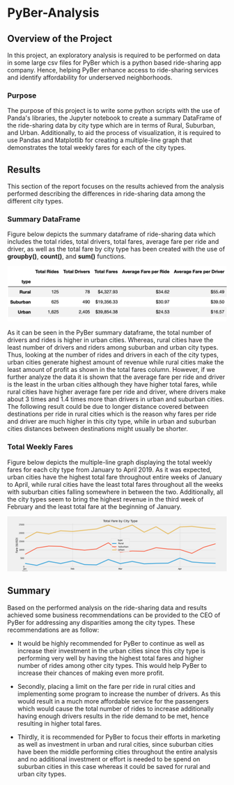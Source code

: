 # PyBer-Analysis

## Overview of the Project

In this project, an exploratory analysis is required to be performed on data in some large csv files for PyBer which is a python based ride-sharing app company. Hence, helping PyBer enhance access to ride-sharing services and identify affordability for underserved neighborhoods.

### Purpose

The purpose of this project is to write some python scripts with the use of Panda's libraries, the Jupyter notebook to create a summary DataFrame of the ride-sharing data by city type which are in terms of Rural, Suburban, and Urban. Additionally, to aid the process of visualization, it is required to use Pandas and Matplotlib for creating a multiple-line graph that demonstrates the total weekly fares for each of the city types.

## Results

This section of the report focuses on the results achieved from the analysis performed describing the differences in ride-sharing data among the different city types.

### Summary DataFrame

 Figure below depicts the summary dataframe of ride-sharing data which includes the total rides, total drivers, total fares, average fare per ride and driver, as well as the total fare by city type has been created with the use of **groupby()**, **count()**, and **sum()** functions. 

![PyBer Summary Dataframe](Resources/PyBer_Summary_DataFrame.png)

As it can be seen in the PyBer summary dataframe, the total number of drivers and rides is higher in urban cities. Whereas, rural cities have the least number of drivers and riders among suburban and urban city types. Thus, looking at the number of rides and drivers in each of the city types, urban cities generate highest amount of revenue while rural cities make the least amount of profit as shown in the total fares column. 
However, if we further analyze the data it is shown that the average fare per ride and driver is the least in the urban cities although they have higher total fares, while rural cities have higher average fare per ride and driver, where drivers make about 3 times and 1.4 times more than drivers in urban and suburban cities. The following result could be due to longer distance covered between destinations per ride in rural cities which is the reason why fares per ride and driver are much higher in this city type, while in urban and suburban cities distances between destinations might usually be shorter.

### Total Weekly Fares

Figure below depicts the multiple-line graph displaying the total weekly fares for each city type from January to April 2019. As it was expected, urban cities have the highest total fare throughout entire weeks of January to April, while rural cities have the least total fares throughout all the weeks with suburban cities falling somewhere in between the two. Additionally, all the city types seem to bring the highest revenue in the third week of February and the least total fare at the beginning of January.

![PyBer Fare Summary](analysis/PyBer_fare_summary.png)

## Summary

Based on the performed analysis on the ride-sharing data and results achieved some business  recommendations can be provided to the CEO of PyBer for addressing any disparities among the city types. These recommendations are as follow:

- It would be highly recommended for PyBer to continue as well as increase their investment in the urban cities since this city type is performing very well by having the highest total fares and higher number of rides among other city types. This would help PyBer to increase their chances of making even more profit.

- Secondly, placing a limit on the fare per ride in rural cities and implementing some program to increase the number of drivers. As this would result in a much more affordable service for the passengers which would cause the total number of rides to increase additionally having enough drivers results in the ride demand to be met, hence resulting in higher total fares.

- Thirdly, it is recommended for PyBer to focus their efforts in marketing as well as investment in urban and rural cities, since suburban cities have been the middle performing cities throughout the entire analysis and no additional investment or effort is needed to be spend on suburban cities in this case whereas it could be saved for rural and urban city types.
